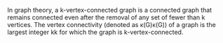In graph theory, a k-vertex-connected graph is a connected graph that remains connected even after the removal of any set of fewer than k vertices. The vertex connectivity (denoted as κ(G)κ(G)) of a graph is the largest integer kk for which the graph is k-vertex-connected.

